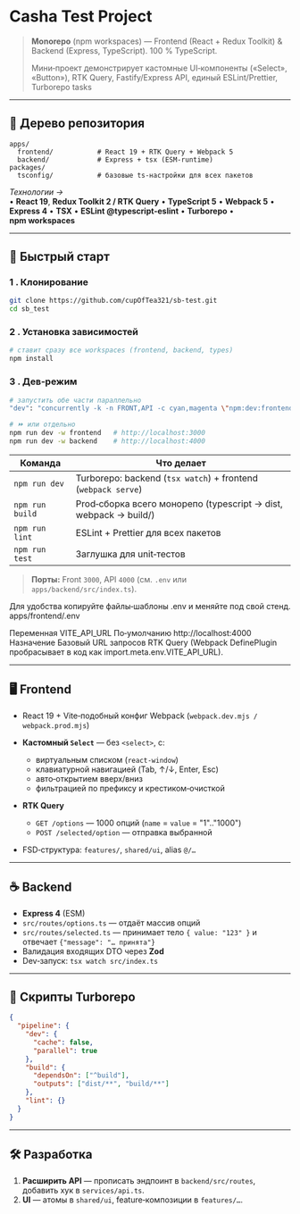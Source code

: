 # Сashа Test Project

> **Monorepo** (npm workspaces) — Frontend (React + Redux Toolkit) & Backend (Express, TypeScript). 100 % TypeScript.
>
> Мини‑проект демонстрирует кастомные UI‑компоненты («Select», «Button»), RTK Query, Fastify/Express API, единый ESLint/Prettier, Turborepo tasks  

---

## 📂 Дерево репозитория

```
apps/
  frontend/           # React 19 + RTK Query + Webpack 5
  backend/            # Express + tsx (ESM‑runtime)
packages/
  tsconfig/           # базовые ts‑настройки для всех пакетов
```

*Технологии →*<br>
• **React 19**, **Redux Toolkit 2 / RTK Query**  • **TypeScript 5**  • **Webpack 5**  • **Express 4**  • **TSX**  • **ESLint @typescript‑eslint**  • **Turborepo**  • **npm workspaces**

---

## 🚀 Быстрый старт

### 1 . Клонирование

```bash
git clone https://github.com/cupOfTea321/sb-test.git
cd sb_test
```

### 2 . Установка зависимостей

```bash
# ставит сразу все workspaces (frontend, backend, types)
npm install
```

### 3 . Дев‑режим

```bash
# запустить обе части параллельно
"dev": "concurrently -k -n FRONT,API -c cyan,magenta \"npm:dev:frontend\" \"npm:dev:backend\"",

# ⏩ или отдельно
npm run dev -w frontend   # http://localhost:3000
npm run dev -w backend    # http://localhost:4000
```

| Команда         | Что делает                                                       |
| --------------- | ---------------------------------------------------------------- |
| `npm run dev`   | Turborepo: backend (`tsx watch`) + frontend (`webpack serve`)    |
| `npm run build` | Prod‑cборка всего монорепо (typescript → dist, webpack → build/) |
| `npm run lint`  | ESLint + Prettier для всех пакетов                               |
| `npm run test`  | Заглушка для unit‑тестов                                         |

> **Порты:** Front `3000`, API `4000` (см. `.env` или `apps/backend/src/index.ts`).

Для удобства копируйте файлы‑шаблоны .env и меняйте под свой стенд.
apps/frontend/.env

Переменная VITE_API_URL
По‑умолчанию http://localhost:4000
Назначение Базовый URL запросов RTK Query (Webpack DefinePlugin пробрасывает в код как import.meta.env.VITE_API_URL).






---

## 🖥️ Frontend

* React 19 + Vite‑подобный конфиг Webpack (`webpack.dev.mjs / webpack.prod.mjs`)
* **Кастомный `Select`** — без `<select>`, с:

  * виртуальным списком (`react‑window`)
  * клавиатурной навигацией (Tab, ↑/↓, Enter, Esc)
  * авто‑открытием вверх/вниз
  * фильтрацией по префиксу и крестиком‑очисткой
* **RTK Query**

  * `GET /options` — 1000 опций (`name` = `value` = "1".."1000")
  * `POST /selected/option` — отправка выбранной
* FSD‑структура: `features/`, `shared/ui`, alias `@/…`

---

## ☕ Backend

* **Express 4** (ESM)
* `src/routes/options.ts` — отдаёт массив опций
* `src/routes/selected.ts` — принимает тело `{ value: "123" }` и отвечает `{"message": "… принята"}`
* Валидация входящих DTO через **Zod**
* Dev‑запуск: `tsx watch src/index.ts`

---

## 👷 Скрипты Turborepo

```json
{
  "pipeline": {
    "dev": {
      "cache": false,
      "parallel": true
    },
    "build": {
      "dependsOn": ["^build"],
      "outputs": ["dist/**", "build/**"]
    },
    "lint": {}
  }
}
```
  

---

## 🛠️ Разработка

1. **Расширить API** — прописать эндпоинт в `backend/src/routes`, добавить хук в `services/api.ts`.
2. **UI** — атомы в `shared/ui`, feature‑композиции в `features/…`.
 
